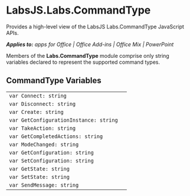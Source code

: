 
# LabsJS.Labs.CommandType
Provides a high-level view of the LabsJS Labs.CommandType JavaScript APIs.

 _**Applies to:** apps for Office | Office Add-ins | Office Mix | PowerPoint_

Members of the  **Labs.CommandType** module comprise only string variables declared to represent the supported command types.

## CommandType Variables


|||
|:-----|:-----|
| `var Connect: string`||
| `var Disconnect: string`||
| `var Create: string`||
| `var GetConfigurationInstance: string`||
| `var TakeAction: string`||
| `var GetCompletedActions: string`||
| `var ModeChanged: string`||
| `var GetConfiguration: string`||
| `var SetConfiguration: string`||
| `var GetState: string`||
| `var SetState: string`||
| `var SendMessage: string`||
